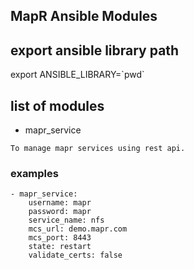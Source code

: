 ## MapR Ansible Modules

## export ansible library path
export ANSIBLE_LIBRARY=\`pwd\`

## list of modules
* mapr_service
```
To manage mapr services using rest api.
```

### examples
```
- mapr_service:
    username: mapr
    password: mapr
    service_name: nfs
    mcs_url: demo.mapr.com
    mcs_port: 8443
    state: restart
    validate_certs: false
```

